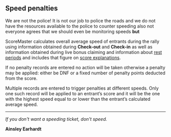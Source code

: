 ## Speed penalties

We are not the police! It is not our job to police the roads and we do not have the resources available to the police to counter speeding also not everyone agrees that we should even be monitoring speeds **but**

ScoreMaster calculates overall average speed of entrants during the rally using information obtained during **Check-out** and **Check-in** as well as information obtained during live bonus claiming and information about [rest periods](help:rest) and includes that figure on [score explanations](help:scorex).

If no penalty records are entered no action will be taken otherwise a penalty may be applied: either be DNF or a fixed number of penalty points deducted from the score.

Multiple records are entered to trigger penalties at different speeds. Only one such record will be applied to an entrant’s score and it will be the one with the highest speed equal to or lower than the entrant’s calculated average speed.

---
*If you don't want a speeding ticket, don't speed.*

**Ainsley Earhardt**
